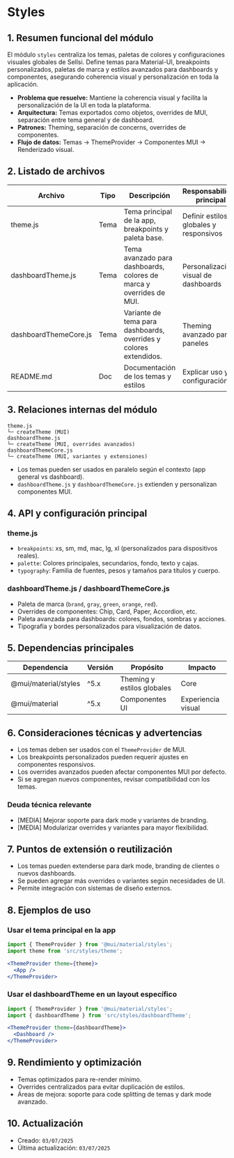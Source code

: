 # Styles

## 1. Resumen funcional del módulo
El módulo `styles` centraliza los temas, paletas de colores y configuraciones visuales globales de Sellsi. Define temas para Material-UI, breakpoints personalizados, paletas de marca y estilos avanzados para dashboards y componentes, asegurando coherencia visual y personalización en toda la aplicación.

- **Problema que resuelve:** Mantiene la coherencia visual y facilita la personalización de la UI en toda la plataforma.
- **Arquitectura:** Temas exportados como objetos, overrides de MUI, separación entre tema general y de dashboard.
- **Patrones:** Theming, separación de concerns, overrides de componentes.
- **Flujo de datos:** Temas → ThemeProvider → Componentes MUI → Renderizado visual.

## 2. Listado de archivos
| Archivo            | Tipo     | Descripción                                 | Responsabilidad principal                |
|--------------------|----------|---------------------------------------------|------------------------------------------|
| theme.js           | Tema     | Tema principal de la app, breakpoints y paleta base. | Definir estilos globales y responsivos   |
| dashboardTheme.js  | Tema     | Tema avanzado para dashboards, colores de marca y overrides de MUI. | Personalización visual de dashboards     |
| dashboardThemeCore.js | Tema  | Variante de tema para dashboards, overrides y colores extendidos. | Theming avanzado para paneles            |
| README.md          | Doc      | Documentación de los temas y estilos        | Explicar uso y configuración             |

## 3. Relaciones internas del módulo
```
theme.js
└─ createTheme (MUI)
dashboardTheme.js
└─ createTheme (MUI, overrides avanzados)
dashboardThemeCore.js
└─ createTheme (MUI, variantes y extensiones)
```
- Los temas pueden ser usados en paralelo según el contexto (app general vs dashboard).
- `dashboardTheme.js` y `dashboardThemeCore.js` extienden y personalizan componentes MUI.

## 4. API y configuración principal
### theme.js
- `breakpoints`: xs, sm, md, mac, lg, xl (personalizados para dispositivos reales).
- `palette`: Colores principales, secundarios, fondo, texto y cajas.
- `typography`: Familia de fuentes, pesos y tamaños para títulos y cuerpo.

### dashboardTheme.js / dashboardThemeCore.js
- Paleta de marca (`brand`, `gray`, `green`, `orange`, `red`).
- Overrides de componentes: Chip, Card, Paper, Accordion, etc.
- Paleta avanzada para dashboards: colores, fondos, sombras y acciones.
- Tipografía y bordes personalizados para visualización de datos.

## 5. Dependencias principales
| Dependencia         | Versión   | Propósito                        | Impacto                  |
|---------------------|-----------|----------------------------------|--------------------------|
| @mui/material/styles| ^5.x      | Theming y estilos globales       | Core                     |
| @mui/material       | ^5.x      | Componentes UI                   | Experiencia visual       |

## 6. Consideraciones técnicas y advertencias
- Los temas deben ser usados con el `ThemeProvider` de MUI.
- Los breakpoints personalizados pueden requerir ajustes en componentes responsivos.
- Los overrides avanzados pueden afectar componentes MUI por defecto.
- Si se agregan nuevos componentes, revisar compatibilidad con los temas.

### Deuda técnica relevante
- [MEDIA] Mejorar soporte para dark mode y variantes de branding.
- [MEDIA] Modularizar overrides y variantes para mayor flexibilidad.

## 7. Puntos de extensión o reutilización
- Los temas pueden extenderse para dark mode, branding de clientes o nuevos dashboards.
- Se pueden agregar más overrides o variantes según necesidades de UI.
- Permite integración con sistemas de diseño externos.

## 8. Ejemplos de uso
### Usar el tema principal en la app
```jsx
import { ThemeProvider } from '@mui/material/styles';
import theme from 'src/styles/theme';

<ThemeProvider theme={theme}>
  <App />
</ThemeProvider>
```

### Usar el dashboardTheme en un layout específico
```jsx
import { ThemeProvider } from '@mui/material/styles';
import { dashboardTheme } from 'src/styles/dashboardTheme';

<ThemeProvider theme={dashboardTheme}>
  <Dashboard />
</ThemeProvider>
```

## 9. Rendimiento y optimización
- Temas optimizados para re-render mínimo.
- Overrides centralizados para evitar duplicación de estilos.
- Áreas de mejora: soporte para code splitting de temas y dark mode avanzado.

## 10. Actualización
- Creado: `03/07/2025`
- Última actualización: `03/07/2025`
